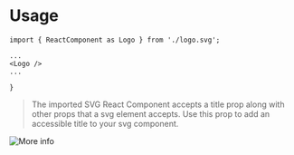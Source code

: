 # Usage

~~~
import { ReactComponent as Logo } from './logo.svg';

...
<Logo />
...

}
~~~


>The imported SVG React Component accepts a title prop along with other props that a svg element accepts. Use this prop to add an accessible title to your svg component.

![More info](https://create-react-app.dev/docs/adding-images-fonts-and-files#adding-svgs)
